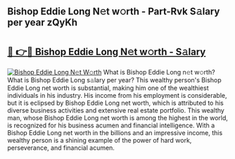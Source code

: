 ## Bishop Eddie Long N𝚎t w𝚘rth - Part-Rvk S𝚊lary per year zQyKh

# <h2><a href="http://gc4xex.nevu.top/?p=Bishop+Eddie+Long">🔗 👉🔴 Bishop Eddie Long N𝚎t w𝚘rth - S𝚊lary</a></h2>

[![Bishop Eddie Long N𝚎t W𝚘rth](https://i.imgur.com/Oavwk0R.jpeg)](http://gc4xex.nevu.top/?p=Bishop+Eddie+Long)
What is Bishop Eddie Long n𝚎t w𝚘rth? What is Bishop Eddie Long s𝚊lary per year?
This wealthy person's Bishop Eddie Long net worth is substantial, making him one of the wealthiest individuals in his industry. His income from his employment is considerable, but it is eclipsed by Bishop Eddie Long net worth, which is attributed to his diverse business activities and extensive real estate portfolio. This wealthy man, whose Bishop Eddie Long net worth is among the highest in the world, is recognized for his business acumen and financial intelligence. With a Bishop Eddie Long net worth in the billions and an impressive income, this wealthy person is a shining example of the power of hard work, perseverance, and financial acumen.
